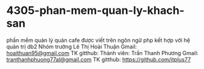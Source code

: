 # 4305-phan-mem-quan-ly-khach-san
phần mềm quản lý quán cafe được viết trên ngôn ngữ php
kết hợp với hệ quản trị db2
Nhóm trưởng Lê Thị Hoài Thuận Gmail: hoaithuan95@gmail.com 
                              TK gitthub: 
Thành viên: Trần Thanh Phương  Gmail: tranthanhphuong77al@gmail.com
                               TK gitthub: https://github.com/itplus77
